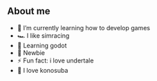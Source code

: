 ## About me

- 🌱 I’m currently learning how to develop games
- 🏎 I like simracing
- 🤖 Learning godot
- 🥺 Newbie
- ⚡ Fun fact: i love undertale
- 🎇 I love konosuba

